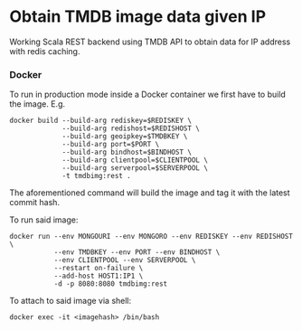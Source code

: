 # Obtain TMDB image data given IP

Working Scala REST backend using TMDB API to obtain data for IP address with redis caching.


### Docker

To run in production mode inside a Docker container we first have to build the image. E.g.

```
docker build --build-arg rediskey=$REDISKEY \
             --build-arg redishost=$REDISHOST \
             --build-arg geoipkey=$TMDBKEY \
             --build-arg port=$PORT \
             --build-arg bindhost=$BINDHOST \
             --build-arg clientpool=$CLIENTPOOL \
             --build-arg serverpool=$SERVERPOOL \
             -t tmdbimg:rest .
```

The aforementioned command will build the image and tag it with the latest commit hash.

To run said image:

```
docker run --env MONGOURI --env MONGORO --env REDISKEY --env REDISHOST \
     	   --env TMDBKEY --env PORT --env BINDHOST \
           --env CLIENTPOOL --env SERVERPOOL \
           --restart on-failure \
           --add-host HOST1:IP1 \
           -d -p 8080:8080 tmdbimg:rest
```

To attach to said image via shell:

```
docker exec -it <imagehash> /bin/bash
```
